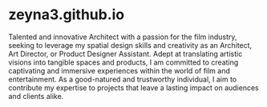 # zeyna3.github.io

Talented and innovative Architect with a passion for the film industry, seeking to leverage my spatial design skills and creativity as an Architect, Art Director, or Product Designer Assistant. 
Adept at translating artistic visions into tangible spaces and products, I am committed to creating captivating and immersive experiences within the world of film and entertainment.
As a good-natured and trustworthy individual, I aim to contribute my expertise to projects that leave a lasting impact on audiences and clients alike.
